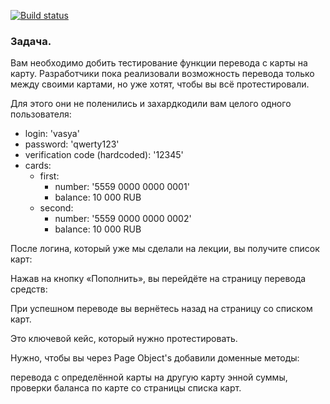[![Build status](https://ci.appveyor.com/api/projects/status/b86xv8ks5c1ohc7d?svg=true)](https://ci.appveyor.com/project/alex311271/transfer-between-cards)


### Задача.
Вам необходимо добить тестирование функции перевода с карты на карту. Разработчики пока реализовали возможность перевода только между своими картами, но уже хотят, чтобы вы всё протестировали.

Для этого они не поленились и захардкодили вам целого одного пользователя:

* login: 'vasya'
* password: 'qwerty123'
* verification code (hardcoded): '12345'
* cards:
    * first:
        * number: '5559 0000 0000 0001'
        * balance: 10 000 RUB
    * second:
        * number: '5559 0000 0000 0002'
        * balance: 10 000 RUB
        
После логина, который уже мы сделали на лекции, вы получите список карт:



Нажав на кнопку «Пополнить», вы перейдёте на страницу перевода средств:



При успешном переводе вы вернётесь назад на страницу со списком карт.

Это ключевой кейс, который нужно протестировать.

Нужно, чтобы вы через Page Object's добавили доменные методы:

перевода с определённой карты на другую карту энной суммы,
проверки баланса по карте со страницы списка карт.
